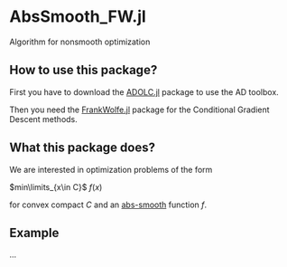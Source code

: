 # AbsSmooth_FW.jl
Algorithm for nonsmooth optimization

## How to use this package? 
First you have to download the [ADOLC.jl](https://github.com/TimSiebert1/ADOLC.jl) package to use the AD toolbox.

Then you need the [FrankWolfe.jl](https://github.com/ZIB-IOL/FrankWolfe.jl) package for the Conditional Gradient Descent methods.

## What this package does?
We are interested in optimization problems of the form 

$min\limits_{x\in C}$  $f(x)$ 

for convex compact $C$ and an [abs-smooth](https://optimization-online.org/wp-content/uploads/2012/09/3597.pdf) function $f$.

## Example
...

 
